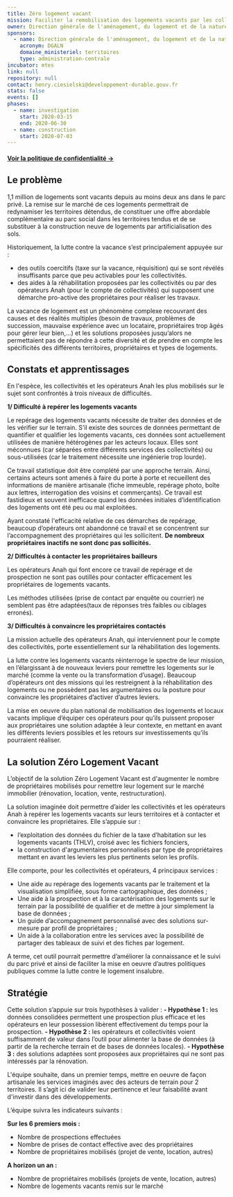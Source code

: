 ```yaml
---
title: Zéro logement vacant
mission: Faciliter la remobilisation des logements vacants par les collectivités
owner: Direction générale de l'aménagement, du logement et de la nature (DGALN)
sponsors:
  - name: Direction générale de l'aménagement, du logement et de la nature
    acronym: DGALN
    domaine_ministeriel: territoires
    type: administration-centrale
incubator: mtes
link: null
repository: null
contact: henry.ciesielski@developpement-durable.gouv.fr
stats: false
events: []
phases:
  - name: investigation
    start: 2020-03-15
    end: 2020-06-30
  - name: construction
    start: 2020-07-03
---
```

#### [Voir la politique de confidentialité →](https://zlv.notion.site/Politique-de-confidentialit-bb23ade15fc442fbbc3976a4ef840c76)

## Le problème

1,1 million de logements sont vacants depuis au moins deux ans dans le parc privé. La remise sur le marché de ces logements permettrait de redynamiser les territoires détendus, de constituer une offre abordable complémentaire au parc social dans les territoires tendus et de se substituer à la construction neuve de logements par artificialisation des sols. 

Historiquement, la lutte contre la vacance s’est principalement appuyée sur :

* des outils coercitifs (taxe sur la vacance, réquisition) qui se sont révélés insuffisants parce que peu activables pour les collectivités. 
* des aides à la réhabilitation proposées par les collectivités ou par des opérateurs Anah (pour le compte de collectivités) qui supposent une démarche pro-active des propriétaires pour réaliser les travaux.

La vacance de logement est un phénomène complexe recouvrant des causes et des réalités multiples (besoin de travaux, problèmes de succession, mauvaise expérience avec un locataire, propriétaires trop âgés pour gérer leur bien,…) et les solutions proposées jusqu’alors ne permettaient pas de répondre à cette diversité et de prendre en compte les spécificités des différents territoires, propriétaires et types de logements. 

## Constats et apprentissages

En l'espèce, les collectivités et les opérateurs Anah les plus mobilisés sur le sujet sont confrontés à trois niveaux de difficultés.

**1/ Difficulté à repérer les logements vacants**

Le repérage des logements vacants nécessite de traiter des données et de les vérifier sur le terrain. S’il existe des sources de données permettant de quantifier et qualifier les logements vacants, ces données sont actuellement utilisées de manière hétérogènes par les acteurs locaux. Elles sont méconnues (car séparées entre différents services des collectivités) ou sous-utilisées (car le traitement nécessite une ingénierie trop lourde).

Ce travail statistique doit être complété par une approche terrain. Ainsi, certains acteurs sont amenés à faire du porte à porte et recueillent des informations de manière artisanale (fiche immeuble, repérage photo, boîte aux lettres, interrogation des voisins et commerçants). Ce travail est fastidieux et souvent inefficace quand les données initiales d’identification des logements ont été peu ou mal exploitées. 

Ayant constaté l'efficacité relative de ces démarches de repérage, beaucoup d’opérateurs ont abandonné ce travail et se concentrent sur l’accompagnement des propriétaires qui les sollicitent. **De nombreux propriétaires inactifs ne sont donc pas sollicités.**

**2/ Difficultés à contacter les propriétaires bailleurs**

Les opérateurs Anah qui font encore ce travail de repérage et de prospection ne sont pas outillés pour contacter efficacement les propriétaires de logements vacants. 

Les méthodes utilisées (prise de contact par enquête ou courrier) ne semblent pas être adaptées(taux de réponses très faibles ou ciblages erronés). 

**3/ Difficultés à convaincre les propriétaires contactés** 

La mission actuelle des opérateurs Anah, qui interviennent pour le compte des collectivités, porte essentiellement sur la réhabilitation des logements.

La lutte contre les logements vacants réinterroge le spectre de leur mission, en l’élargissant à de nouveaux leviers pour remettre les logements sur le marché (comme la vente ou la transformation d’usage). Beaucoup d’opérateurs ont des missions qui les restreignent à la réhabilitation des logements ou ne possèdent pas les argumentaires ou la posture pour convaincre les propriétaires d’activer d’autres leviers. 

La mise en oeuvre du plan national de mobilisation des logements et locaux vacants implique d’équiper ces opérateurs pour qu’ils puissent proposer aux propriétaires une solution adaptée à leur contexte, en mettant en avant les différents leviers possibles et les retours sur investissements qu’ils pourraient réaliser. 

## La solution Zéro Logement Vacant

L’objectif de la solution Zéro Logement Vacant est d'augmenter le nombre de propriétaires mobilisés pour remettre leur logement sur le marché immobilier (rénovation, location, vente, restructuration).

La solution imaginée doit permettre d’aider les collectivités et les opérateurs Anah à repérer les logements vacants sur leurs territoires et à contacter et convaincre les propriétaires. Elle s’appuie sur :

* l’exploitation des données du fichier de la taxe d’habitation sur les logements vacants (THLV), croisé avec les fichiers fonciers, 
* la construction d'argumentaires personnalisés par type de propriétaires mettant en avant les leviers les plus pertinents selon les profils. 

Elle comporte, pour les collectivités et opérateurs, 4 principaux services : 

* Une aide au repérage des logements vacants par le traitement et la visualisation simplifiée, sous forme cartographique, des données ; 
* Une aide à la prospection et à la caractérisation des logements sur le terrain par la possibilité de qualifier et de mettre à jour simplement la base de données ;
* Un guide d’accompagnement personnalisé avec des solutions sur-mesure par profil de propriétaires ; 
* Un aide à la collaboration entre les services avec la possibilité de partager des tableaux de suivi et des fiches par logement.

A terme, cet outil pourrait permettre d’améliorer la connaissance et le suivi du parc privé et ainsi de faciliter la mise en oeuvre d’autres politiques publiques comme la lutte contre le logement insalubre. 

## Stratégie

Cette solution s’appuie sur trois hypothèses à valider : 
**\- Hypothèse 1 :** les données consolidées permettent une prospection plus efficace et les opérateurs en leur possession libèrent effectivement du temps pour la prospection.
**\- Hypothèse 2 :** les opérateurs et collectivités voient suffisamment de valeur dans l’outil pour alimenter la base de données (à partir de la recherche terrain et de bases de données locales). 
**\- Hypothèse 3 :** des solutions adaptées sont proposées aux propriétaires qui ne sont pas intéressés par la rénovation. 

L'équipe souhaite, dans un premier temps, mettre en oeuvre de façon artisanale les services imaginés avec des acteurs de terrain pour 2 territoires.  Il s’agit ici de valider leur pertinence et leur faisabilité avant d'investir dans des développements. 

L’équipe suivra les indicateurs suivants :

**Sur les 6 premiers mois :** 

* Nombre de prospections effectuées
* Nombre de prises de contact effective avec des propriétaires
* Nombre de propriétaires mobilisés (projet de vente, location, autres)

**A horizon un an :** 

* Nombre de propriétaires mobilisés (projets de vente, location, autres)
* Nombre de logements vacants remis sur le marché